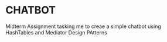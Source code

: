 # CHATBOT
Midterm Assignment tasking me to creae a simple chatbot using HashTables and Mediator Design PAtterns
